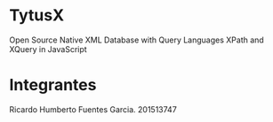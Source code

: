 # TytusX
Open Source Native XML Database with Query Languages XPath and XQuery in JavaScript

# Integrantes
Ricardo Humberto Fuentes Garcia.
    201513747